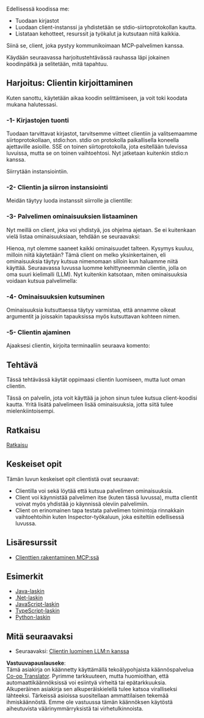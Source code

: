 <!--
CO_OP_TRANSLATOR_METADATA:
{
  "original_hash": "a0acf3093691b1cfcc008a8c6648ea26",
  "translation_date": "2025-06-13T06:47:59+00:00",
  "source_file": "03-GettingStarted/02-client/README.md",
  "language_code": "fi"
}
-->
Edellisessä koodissa me:

- Tuodaan kirjastot
- Luodaan client-instanssi ja yhdistetään se stdio-siirtoprotokollan kautta.
- Listataan kehotteet, resurssit ja työkalut ja kutsutaan niitä kaikkia.

Siinä se, client, joka pystyy kommunikoimaan MCP-palvelimen kanssa.

Käydään seuraavassa harjoitustehtävässä rauhassa läpi jokainen koodinpätkä ja selitetään, mitä tapahtuu.

## Harjoitus: Clientin kirjoittaminen

Kuten sanottu, käytetään aikaa koodin selittämiseen, ja voit toki koodata mukana halutessasi.

### -1- Kirjastojen tuonti

Tuodaan tarvittavat kirjastot, tarvitsemme viitteet clientiin ja valitsemaamme siirtoprotokollaan, stdio:hon. stdio on protokolla paikallisella koneella ajettaville asioille. SSE on toinen siirtoprotokolla, jota esitellään tulevissa luvuissa, mutta se on toinen vaihtoehtosi. Nyt jatketaan kuitenkin stdio:n kanssa.

Siirrytään instansiointiin.

### -2- Clientin ja siirron instansiointi

Meidän täytyy luoda instanssit siirrolle ja clientille: 

### -3- Palvelimen ominaisuuksien listaaminen

Nyt meillä on client, joka voi yhdistyä, jos ohjelma ajetaan. Se ei kuitenkaan vielä listaa ominaisuuksiaan, tehdään se seuraavaksi:

Hienoa, nyt olemme saaneet kaikki ominaisuudet talteen. Kysymys kuuluu, milloin niitä käytetään? Tämä client on melko yksinkertainen, eli ominaisuuksia täytyy kutsua nimenomaan silloin kun haluamme niitä käyttää. Seuraavassa luvussa luomme kehittyneemmän clientin, jolla on oma suuri kielimalli (LLM). Nyt kuitenkin katsotaan, miten ominaisuuksia voidaan kutsua palvelimella:

### -4- Ominaisuuksien kutsuminen

Ominaisuuksia kutsuttaessa täytyy varmistaa, että annamme oikeat argumentit ja joissakin tapauksissa myös kutsuttavan kohteen nimen.

### -5- Clientin ajaminen

Ajaaksesi clientin, kirjoita terminaaliin seuraava komento:

## Tehtävä

Tässä tehtävässä käytät oppimaasi clientin luomiseen, mutta luot oman clientin.

Tässä on palvelin, jota voit käyttää ja johon sinun tulee kutsua client-koodisi kautta. Yritä lisätä palvelimeen lisää ominaisuuksia, jotta siitä tulee mielenkiintoisempi.

## Ratkaisu

[Ratkaisu](./solution/README.md)

## Keskeiset opit

Tämän luvun keskeiset opit clientistä ovat seuraavat:

- Clientilla voi sekä löytää että kutsua palvelimen ominaisuuksia.
- Client voi käynnistää palvelimen itse (kuten tässä luvussa), mutta clientit voivat myös yhdistää jo käynnissä oleviin palvelimiin.
- Client on erinomainen tapa testata palvelimen toimintoja rinnakkain vaihtoehtoihin kuten Inspector-työkaluun, joka esiteltiin edellisessä luvussa.

## Lisäresurssit

- [Clienttien rakentaminen MCP:ssä](https://modelcontextprotocol.io/quickstart/client)

## Esimerkit

- [Java-laskin](../samples/java/calculator/README.md)
- [.Net-laskin](../../../../03-GettingStarted/samples/csharp)
- [JavaScript-laskin](../samples/javascript/README.md)
- [TypeScript-laskin](../samples/typescript/README.md)
- [Python-laskin](../../../../03-GettingStarted/samples/python)

## Mitä seuraavaksi

- Seuraavaksi: [Clientin luominen LLM:n kanssa](/03-GettingStarted/03-llm-client/README.md)

**Vastuuvapauslauseke**:  
Tämä asiakirja on käännetty käyttämällä tekoälypohjaista käännöspalvelua [Co-op Translator](https://github.com/Azure/co-op-translator). Pyrimme tarkkuuteen, mutta huomioithan, että automaattikäännöksissä voi esiintyä virheitä tai epätarkkuuksia. Alkuperäinen asiakirja sen alkuperäiskielellä tulee katsoa viralliseksi lähteeksi. Tärkeissä asioissa suositellaan ammattilaisen tekemää ihmiskäännöstä. Emme ole vastuussa tämän käännöksen käytöstä aiheutuvista väärinymmärryksistä tai virhetulkinnoista.
